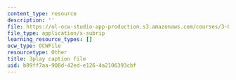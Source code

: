 ```yaml
---
content_type: resource
description: ''
file: https://ol-ocw-studio-app-production.s3.amazonaws.com/courses/3-091-introduction-to-solid-state-chemistry-fall-2018/b89ff7aa908d42ede1264a2106393cbf_iLCVVag7Z7M.srt
file_type: application/x-subrip
learning_resource_types: []
ocw_type: OCWFile
resourcetype: Other
title: 3play caption file
uid: b89ff7aa-908d-42ed-e126-4a2106393cbf
---
```

